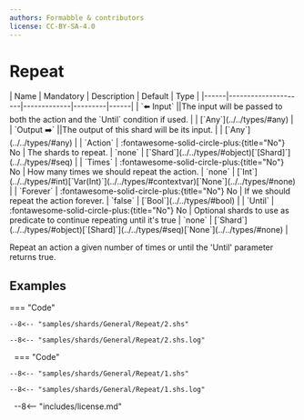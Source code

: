 ```yaml
---
authors: Formabble & contributors
license: CC-BY-SA-4.0
---
```



# Repeat

<div class="sh-parameters" markdown="1">
| Name | Mandatory | Description | Default | Type |
|------|---------------------|-------------|---------|------|
| `⬅️ Input` ||The input will be passed to both the action and the `Until` condition if used. | | [`Any`](../../types/#any) |
| `Output ➡️` ||The output of this shard will be its input. | | [`Any`](../../types/#any) |
| `Action` | :fontawesome-solid-circle-plus:{title="No"} No  | The shards to repeat. | `none` | [`Shard`](../../types/#object)[`[Shard]`](../../types/#seq) |
| `Times` | :fontawesome-solid-circle-plus:{title="No"} No  | How many times we should repeat the action. | `none` | [`Int`](../../types/#int)[`Var(Int)`](../../types/#contextvar)[`None`](../../types/#none) |
| `Forever` | :fontawesome-solid-circle-plus:{title="No"} No  | If we should repeat the action forever. | `false` | [`Bool`](../../types/#bool) |
| `Until` | :fontawesome-solid-circle-plus:{title="No"} No  | Optional shards to use as predicate to continue repeating until it's true | `none` | [`Shard`](../../types/#object)[`[Shard]`](../../types/#seq)[`None`](../../types/#none) |

</div>

Repeat an action a given number of times or until the 'Until' parameter returns true.

## Examples

=== "Code"

  ```x86asm linenums="1"
  --8<-- "samples/shards/General/Repeat/2.shs"
  ```

  ```
  --8<-- "samples/shards/General/Repeat/2.shs.log"
  ```
&nbsp;
=== "Code"

  ```x86asm linenums="1"
  --8<-- "samples/shards/General/Repeat/1.shs"
  ```

  ```
  --8<-- "samples/shards/General/Repeat/1.shs.log"
  ```
&nbsp;
--8<-- "includes/license.md"

